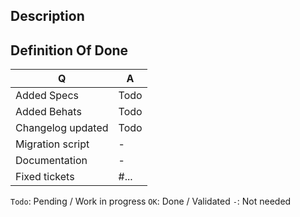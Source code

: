 ## Description

<!--
- Please fill in this template according to the PR you're about to submit.
- Replace this comment by a description of what your PR is solving.
- Bug fixes must be submitted against the lowest branch where they apply
  (lowest branches are regularly merged to upper ones so they get the fixes too).
- Features and deprecations must be submitted against the master branch.
-->

## Definition Of Done
| Q                                 | A
| --------------------------------- | ---
| Added Specs                       | Todo
| Added Behats                      | Todo
| Changelog updated                 | Todo
| Migration script                  | -
| Documentation                     | -
| Fixed tickets                     | #... <!-- #-prefixed issue number(s), if any -->

`Todo`: Pending / Work in progress
`OK`: Done / Validated
`-`: Not needed
